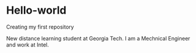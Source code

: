 # Hello-world
Creating my first repository

New distance learning student at Georgia Tech. I am a Mechnical Engineer and work at Intel.
